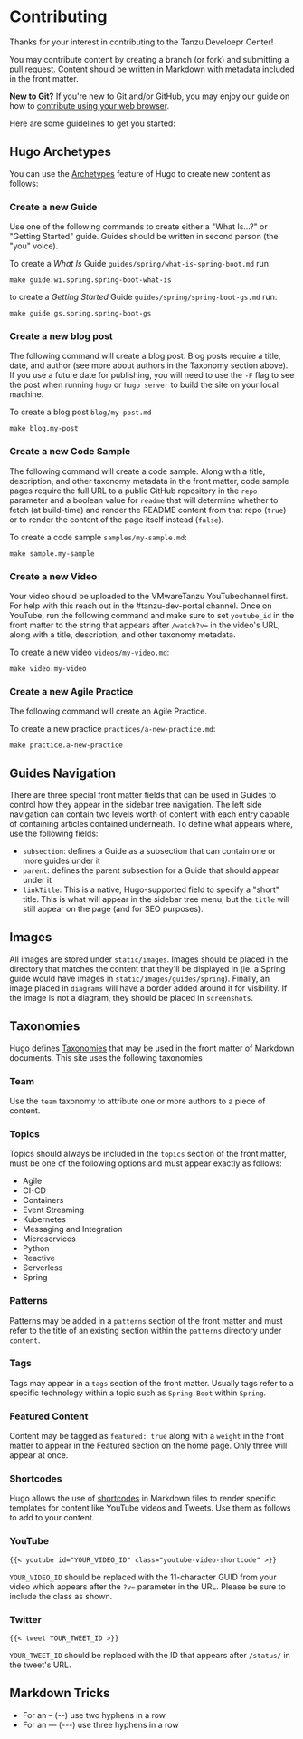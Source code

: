 # Contributing

Thanks for your interest in contributing to the Tanzu Develoepr Center!

You may contribute content by creating a branch (or fork) and submitting a pull
request. Content should be written in Markdown with metadata included in the
front matter.

**New to Git?** If you're new to Git and/or GitHub, you may enjoy our guide on
how to [contribute using your web browser](CONTRIBUTING_VIA_WEB.md).

Here are some guidelines to get you started:

## Hugo Archetypes

You can use the [Archetypes](https://gohugo.io/content-management/archetypes/)
feature of Hugo to create new content as follows:

### Create a new Guide

Use one of the following commands to create either a "What Is...?" or "Getting
Started" guide. Guides should be written in second person (the "you" voice).

To create a _What Is_ Guide `guides/spring/what-is-spring-boot.md` run:

```
make guide.wi.spring.spring-boot-what-is
```

to create a _Getting Started_ Guide `guides/spring/spring-boot-gs.md` run:

```
make guide.gs.spring.spring-boot-gs
```

### Create a new blog post

The following command will create a blog post. Blog posts require a title, date, and author (see more about authors in the Taxonomy section above). If you use a future date for publishing, you will need to use the `-F` flag to see the post when running `hugo` or `hugo server` to build the site on your local machine.

To create a blog post `blog/my-post.md`

```
make blog.my-post
```

### Create a new Code Sample

The following command will create a code sample. Along with a title, description, and other taxonomy metadata in the front matter, code sample pages require the full URL to a public GitHub repository in the `repo` parameter and a boolean value for `readme` that will determine whether to fetch (at build-time) and render the README content from that repo (`true`) or to render the content of the page itself instead (`false`).

To create a code sample `samples/my-sample.md`:

```
make sample.my-sample
```

### Create a new Video

Your video should be uploaded to the VMwareTanzu YouTubechannel first. For help with this reach out in the #tanzu-dev-portal channel. Once on YouTube, run the following command and make sure to set `youtube_id` in the front matter to the string that appears after `/watch?v=` in the video's URL, along with a title, description, and other taxonomy metadata.

To create a new video `videos/my-video.md`:

```
make video.my-video
```

### Create a new Agile Practice

The following command will create an Agile Practice.

To create a new practice `practices/a-new-practice.md`:

```
make practice.a-new-practice
```

## Guides Navigation

There are three special front matter fields that can be used in Guides to
control how they appear in the sidebar tree navigation. The left side navigation
can contain two levels worth of content with each entry capable of containing
articles contained underneath. To define what appears where, use the following
fields:

- `subsection`: defines a Guide as a subsection that can contain one or more
  guides under it
- `parent`: defines the parent subsection for a Guide that should appear under it
- `linkTitle`: This is a native, Hugo-supported field to specify a "short"
  title. This is what will appear in the sidebar tree menu, but the `title` will
  still appear on the page (and for SEO purposes).

## Images

All images are stored under `static/images`. Images should be placed in the
directory that matches the content that they'll be displayed in (ie. a Spring
guide would have images in `static/images/guides/spring`). Finally, an image
placed in `diagrams` will have a border added around it for visibility. If the
image is not a diagram, they should be placed in `screenshots`.

## Taxonomies

Hugo defines [Taxonomies](https://gohugo.io/content-management/taxonomies/) that
may be used in the front matter of Markdown documents. This site uses the
following taxonomies

### Team

Use the `team` taxonomy to attribute one or more authors to a piece of content.

### Topics

Topics should always be included in the `topics` section of the front matter,
must be one of the following options and must appear exactly as follows:

- Agile
- CI-CD
- Containers
- Event Streaming
- Kubernetes
- Messaging and Integration
- Microservices
- Python
- Reactive
- Serverless
- Spring

### Patterns

Patterns may be added in a `patterns` section of the front matter and must refer
to the title of an existing section within the `patterns` directory under
`content`.

### Tags

Tags may appear in a `tags` section of the front matter. Usually tags refer to a
specific technology within a topic such as `Spring Boot` within `Spring`.

### Featured Content

Content may be tagged as `featured: true` along with a `weight` in the front
matter to appear in the Featured section on the home page. Only three will
appear at once.

### Shortcodes

Hugo allows the use of
[shortcodes](https://gohugo.io/content-management/shortcodes/) in Markdown files
to render specific templates for content like YouTube videos and Tweets. Use
them as follows to add to your content.

### YouTube

`{{< youtube id="YOUR_VIDEO_ID" class="youtube-video-shortcode" >}}`

`YOUR_VIDEO_ID` should be replaced with the 11-character GUID from your video
which appears after the `?v=` parameter in the URL. Please be sure to include
the class as shown.

### Twitter

`{{< tweet YOUR_TWEET_ID >}}`

`YOUR_TWEET_ID` should be replaced with the ID that appears after `/status/` in
the tweet's URL.

## Markdown Tricks

- For an &ndash; (--) use two hyphens in a row
- For an &mdash; (---) use three hyphens in a row
